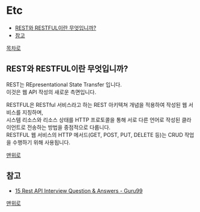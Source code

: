 # Etc
* [REST와 RESTFUL이란 무엇입니까?](#rest와-restful이란-무엇입니까)
* [참고](#참고)

[목차로](https://github.com/smpark1020/tech-interview#%EB%AA%A9%EC%B0%A8)

## REST와 RESTFUL이란 무엇입니까?
REST는 REpresentational State Transfer 입니다.   
이것은 웹 API 작성의 새로운 측면입니다.   

RESTFUL은 RESTful 서비스라고 하는 REST 아키텍쳐 개념을 적용하여 작성된 웹 서비스를 지칭하며,    
시스템 리소스와 리소스 상태를 HTTP 프로토콜을 통해 서로 다른 언어로 작성된 클라이언트로 전송하는 방법을 중점적으로 다룹니다.   
RESTFUL 웹 서비스의 HTTP 메서드(GET, POST, PUT, DELETE 등)는 CRUD 작업을 수행하기 위해 사용됩니다.   

[맨위로](#etc)

## 참고
* [15 Rest API Interview Question & Answers - Guru99](https://www.guru99.com/rest-api-interview-question-answers.html)

[맨위로](#etc)
